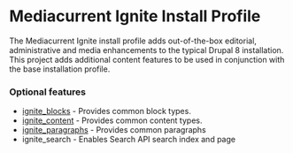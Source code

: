 # Mediacurrent Ignite Install Profile #

The Mediacurrent Ignite install profile adds out-of-the-box editorial, administrative and media enhancements to the typical Drupal 8 installation.
This project adds additional content features to be used in conjunction with the
base installation profile.

### Optional features
* [ignite_blocks](https://bitbucket.org/mediacurrent/ignite_features/src/4.x/modules/ignite_blocks/) - Provides common block types.
* [ignite_content](https://bitbucket.org/mediacurrent/ignite_features/src/4.x/modules/ignite_content/) - Provides common content types.
* [ignite_paragraphs](https://bitbucket.org/mediacurrent/ignite_features/src/4.x/modules/ignite_paragraphs/) - Provides common paragraphs
* ignite_search - Enables Search API search index and page

